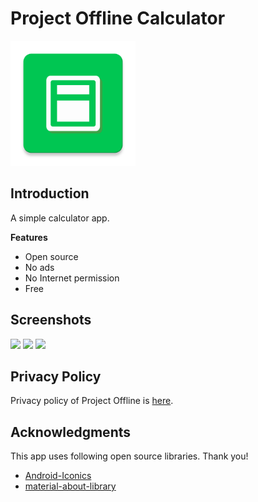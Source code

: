 # Project Offline Calculator
<img src="https://raw.githubusercontent.com/ioliteis/projectoffline_calculator/master/app/src/main/ic_launcher-web.png" width="200px"></img>
## Introduction
A simple calculator app.

**Features**
- Open source
- No ads
- No Internet permission
- Free
## Screenshots
<img src="https://pixelfed.social/storage/m/ebbba457f15a41f29e66bf69f0a5a4d0c974249a/d39aa78c66ea34daea763c3f0f7d2bf0905d76ff/4aOvvMxdMVJeqOSYMBFMatsNHtT5zta49XMl9a8z.png" width="240px"></img>
<img src="https://pixelfed.social/storage/m/ebbba457f15a41f29e66bf69f0a5a4d0c974249a/d39aa78c66ea34daea763c3f0f7d2bf0905d76ff/BdWd3VYYPoVue19GtPRNsVCmPjdNDr6qX7zGaAHl.png" width="240px"></img>
<img src="https://pixelfed.social/storage/m/3a6438b47665c0545d7d1dd23248088a371859e6/d39aa78c66ea34daea763c3f0f7d2bf0905d76ff/lw1lZZMQOXmK2ppG35ngvmccGPs8uXMX3LrMCFro.png" width="240px"></img>
## Privacy Policy
Privacy policy of Project Offline is [here](https://ioliteis.github.io/projectoffline/2019/08/26/Privacy-Policy/).
## Acknowledgments
This app uses following open source libraries. Thank you!
- [Android-Iconics](https://github.com/mikepenz/Android-Iconics)
- [material-about-library](https://github.com/daniel-stoneuk/material-about-library)
